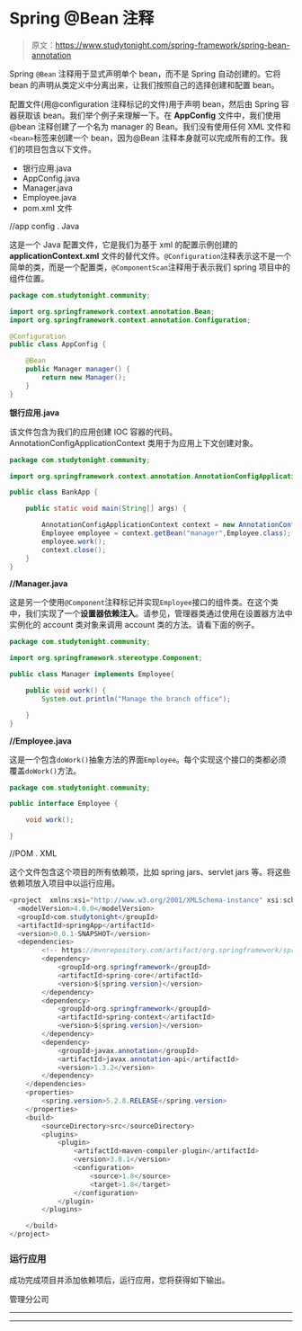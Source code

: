 # Spring @Bean 注释

> 原文：<https://www.studytonight.com/spring-framework/spring-bean-annotation>

Spring ``@Bean`` 注释用于显式声明单个 bean，而不是 Spring 自动创建的。它将 bean 的声明从类定义中分离出来，让我们按照自己的选择创建和配置 bean。

配置文件(用@configuration 注释标记的文件)用于声明 bean，然后由 Spring 容器获取该 bean。我们举个例子来理解一下。在 **AppConfig** 文件中，我们使用@bean 注释创建了一个名为 manager 的 Bean。我们没有使用任何 XML 文件和`<bean>`标签来创建一个 bean，因为@Bean 注释本身就可以完成所有的工作。我们的项目包含以下文件。

*   银行应用.java
*   AppConfig.java
*   Manager.java
*   Employee.java
*   pom.xml 文件

//app config . Java

这是一个 Java 配置文件，它是我们为基于 xml 的配置示例创建的 **applicationContext.xml** 文件的替代文件。`@Configuration`注释表示这不是一个简单的类，而是一个配置类，`@ComponentScan`注释用于表示我们 spring 项目中的组件位置。

```java
package com.studytonight.community;

import org.springframework.context.annotation.Bean;
import org.springframework.context.annotation.Configuration;

@Configuration
public class AppConfig {

	@Bean
	public Manager manager() {
		return new Manager();
	}
}
```

**银行应用.java**

该文件包含为我们的应用创建 IOC 容器的代码。AnnotationConfigApplicationContext 类用于为应用上下文创建对象。

```java
package com.studytonight.community;

import org.springframework.context.annotation.AnnotationConfigApplicationContext;

public class BankApp {

	public static void main(String[] args) {

		AnnotationConfigApplicationContext context = new AnnotationConfigApplicationContext(AppConfig.class);
		Employee employee = context.getBean("manager",Employee.class);
		employee.work();
		context.close();
	}
}
```

**//Manager.java**

这是另一个使用`@Component`注释标记并实现`Employee`接口的组件类。在这个类中，我们实现了一个**设置器依赖注入**。请参见，管理器类通过使用在设置器方法中实例化的 account 类对象来调用 account 类的方法。请看下面的例子。

```java
package com.studytonight.community;

import org.springframework.stereotype.Component;

public class Manager implements Employee{

	public void work() {
		System.out.println("Manage the branch office");

	}
}
```

**//Employee.java**

这是一个包含`doWork()`抽象方法的界面`Employee`。每个实现这个接口的类都必须覆盖`doWork()`方法。

```java
package com.studytonight.community;

public interface Employee {

	void work();

} 
```

//POM . XML

这个文件包含这个项目的所有依赖项，比如 spring jars、servlet jars 等。将这些依赖项放入项目中以运行应用。

```java
<project  xmlns:xsi="http://www.w3.org/2001/XMLSchema-instance" xsi:schemaLocation="http://maven.apache.org/POM/4.0.0 https://maven.apache.org/xsd/maven-4.0.0.xsd">
  <modelVersion>4.0.0</modelVersion>
  <groupId>com.studytonight</groupId>
  <artifactId>springApp</artifactId>
  <version>0.0.1-SNAPSHOT</version>
  <dependencies>
		<!-- https://mvnrepository.com/artifact/org.springframework/spring-web -->
		<dependency>
			<groupId>org.springframework</groupId>
			<artifactId>spring-core</artifactId>
			<version>${spring.version}</version>
		</dependency>
		<dependency>
			<groupId>org.springframework</groupId>
			<artifactId>spring-context</artifactId>
			<version>${spring.version}</version>
		</dependency>
		<dependency>
			<groupId>javax.annotation</groupId>
			<artifactId>javax.annotation-api</artifactId>
			<version>1.3.2</version>
		</dependency>
	</dependencies>
	<properties>
		<spring.version>5.2.8.RELEASE</spring.version>
	</properties>
	<build>
		<sourceDirectory>src</sourceDirectory>
		<plugins>
			<plugin>
				<artifactId>maven-compiler-plugin</artifactId>
				<version>3.8.1</version>
				<configuration>
					<source>1.8</source>
					<target>1.8</target>
				</configuration>
			</plugin>
		</plugins>

	</build>
</project>
```

### 运行应用

成功完成项目并添加依赖项后，运行应用，您将获得如下输出。

管理分公司

* * *

* * *